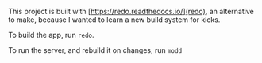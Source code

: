 This project is built with [https://redo.readthedocs.io/](redo), an alternative
to make, because I wanted to learn a new build system for kicks.

To build the app, run `redo`.

To run the server, and rebuild it on changes, run `modd`
